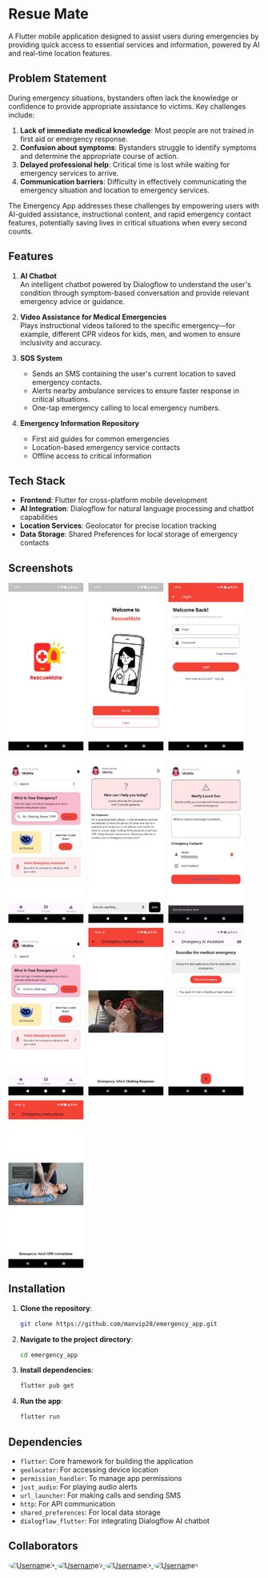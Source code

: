# Resue Mate

A Flutter mobile application designed to assist users during emergencies by providing quick access to essential services and information, powered by AI and real-time location features.

## Problem Statement

During emergency situations, bystanders often lack the knowledge or confidence to provide appropriate assistance to victims. Key challenges include:

1. **Lack of immediate medical knowledge**: Most people are not trained in first aid or emergency response.
2. **Confusion about symptoms**: Bystanders struggle to identify symptoms and determine the appropriate course of action.
3. **Delayed professional help**: Critical time is lost while waiting for emergency services to arrive.
4. **Communication barriers**: Difficulty in effectively communicating the emergency situation and location to emergency services.

The Emergency App addresses these challenges by empowering users with AI-guided assistance, instructional content, and rapid emergency contact features, potentially saving lives in critical situations when every second counts.

## Features

1. **AI Chatbot**  
   An intelligent chatbot powered by Dialogflow to understand the user's condition through symptom-based conversation and provide relevant emergency advice or guidance.

2. **Video Assistance for Medical Emergencies**  
   Plays instructional videos tailored to the specific emergency—for example, different CPR videos for kids, men, and women to ensure inclusivity and accuracy.

3. **SOS System**  
   - Sends an SMS containing the user's current location to saved emergency contacts.
   - Alerts nearby ambulance services to ensure faster response in critical situations.
   - One-tap emergency calling to local emergency numbers.

4. **Emergency Information Repository**
   - First aid guides for common emergencies
   - Location-based emergency service contacts
   - Offline access to critical information

## Tech Stack

- **Frontend**: Flutter for cross-platform mobile development
- **AI Integration**: Dialogflow for natural language processing and chatbot capabilities
- **Location Services**: Geolocator for precise location tracking
- **Data Storage**: Shared Preferences for local storage of emergency contacts

## Screenshots

  <div style="display: flex; flex-wrap: wrap; gap: 10px;">
    <!-- Example with 500px width - images will display side by side where space allows -->
    <img src="screenshots/screenshot_1.jpeg" width="150">
    <img src="screenshots/screenshot_2.jpeg" width="150">
     <img src="screenshots/screenshot_3.jpeg" width="150">
     <img src="screenshots/screenshot_4.jpeg" width="150">
     <img src="screenshots/screenshot_5.jpeg" width="150">
     <img src="screenshots/screenshot_6.jpeg" width="150">
     <img src="screenshots/screenshot_7.jpeg" width="150">
     <img src="screenshots/screenshot_8.jpeg" width="150">
     <img src="screenshots/screenshot_10.jpeg" width="150">
     <img src="screenshots/screenshot_9.jpeg" width="150">
  </div>





## Installation

1. **Clone the repository**:
   ```bash
   git clone https://github.com/manvip28/emergency_app.git
   ```

2. **Navigate to the project directory**:
   ```bash
   cd emergency_app
   ```

3. **Install dependencies**:
   ```bash
   flutter pub get
   ```

4. **Run the app**:
   ```bash
   flutter run
   ```

## Dependencies

- `flutter`: Core framework for building the application
- `geolocator`: For accessing device location
- `permission_handler`: To manage app permissions
- `just_audio`: For playing audio alerts
- `url_launcher`: For making calls and sending SMS
- `http`: For API communication
- `shared_preferences`: For local data storage
- `dialogflow_flutter`: For integrating Dialogflow AI chatbot

## Collaborators 
<a href="https://github.com/manvip28">
  <img src="https://github.com/manvip28.png" width="60" height="60" style="border-radius: 50%;" alt="Username3"/>
</a>
<a href="https://github.com/nupursarkar05">
  <img src="https://github.com/nupursarkar05.png" width="60" height="60" style="border-radius: 50%;" alt="Username2"/>
</a>
<a href="https://github.com/sahana1511">
  <img src="https://github.com/sahana1511.png" width="60" height="60" style="border-radius: 50%;" alt="Username3"/>
</a>
<a href="https://github.com/Hiht21">
  <img src="https://github.com/Hiht21.png" width="60" height="60" style="border-radius: 50%;" alt="Username1"/>
</a>
